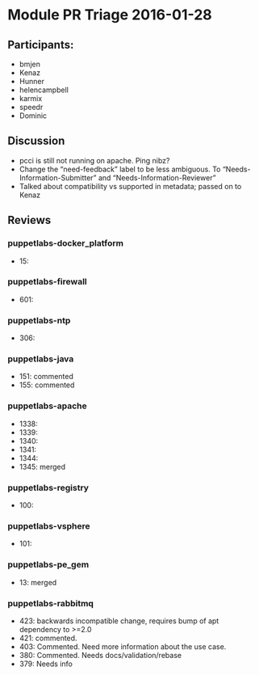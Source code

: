 # Module PR Triage 2016-01-28
## Participants:
* bmjen
* Kenaz
* Hunner
* helencampbell
* karmix
* speedr
* Dominic

## Discussion
* pcci is still not running on apache. Ping nibz?
* Change the “need-feedback” label to be less ambiguous. To “Needs-Information-Submitter” and “Needs-Information-Reviewer”
* Talked about compatibility vs supported in metadata; passed on to Kenaz

## Reviews
### puppetlabs-docker_platform
* 15:

### puppetlabs-firewall
* 601:

### puppetlabs-ntp
* 306:

### puppetlabs-java
* 151: commented
* 155: commented

### puppetlabs-apache
* 1338:
* 1339:
* 1340:
* 1341:
* 1344:
* 1345: merged

### puppetlabs-registry
* 100:

### puppetlabs-vsphere
* 101:
### puppetlabs-pe_gem
* 13: merged

### puppetlabs-rabbitmq
* 423: backwards incompatible change, requires bump of apt dependency to >=2.0
* 421: commented. 
* 403: Commented. Need more information about the use case.
* 380: Commented. Needs docs/validation/rebase
* 379: Needs info

